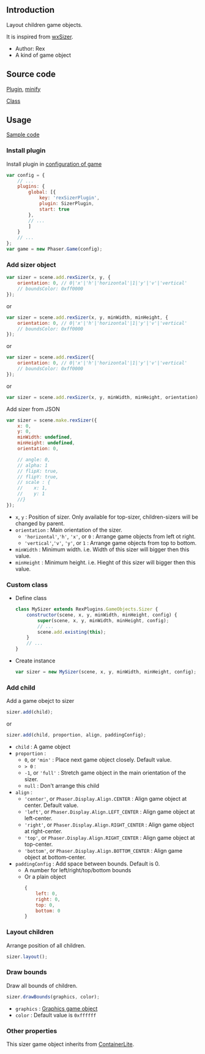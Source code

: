 ## Introduction

Layout children game objects.

It is inspired from [wxSizer](https://docs.wxwidgets.org/3.0/overview_sizer.html).

- Author: Rex
- A kind of game object

## Source code

[Plugin](https://github.com/rexrainbow/phaser3-rex-notes/blob/master/plugins/sizer-plugin.js), [minify](https://github.com/rexrainbow/phaser3-rex-notes/blob/master/plugins/dist/rexsizerplugin.min.js)

[Class](https://github.com/rexrainbow/phaser3-rex-notes/blob/master/plugins/sizer.js)

## Usage

[Sample code](https://github.com/rexrainbow/phaser3-rex-notes/tree/master/examples/sizer)

### Install plugin

Install plugin in [configuration of game](game.md#configuration)

```javascript
var config = {
    // ...
    plugins: {
        global: [{
            key: 'rexSizerPlugin',
            plugin: SizerPlugin,
            start: true
        },
        // ...
        ]
    }
    // ...
};
var game = new Phaser.Game(config);
```

### Add sizer object

```javascript
var sizer = scene.add.rexSizer(x, y, {
    orientation: 0, // 0|'x'|'h'|'horizontal'|1|'y'|'v'|'vertical'
    // boundsColor: 0xff0000
});
```

or

```javascript
var sizer = scene.add.rexSizer(x, y, minWidth, minHeight, {
    orientation: 0, // 0|'x'|'h'|'horizontal'|1|'y'|'v'|'vertical'
    // boundsColor: 0xff0000
});
```

or

```javascript
var sizer = scene.add.rexSizer({
    orientation: 0, // 0|'x'|'h'|'horizontal'|1|'y'|'v'|'vertical'
    // boundsColor: 0xff0000
});
```

or

```javascript
var sizer = scene.add.rexSizer(x, y, minWidth, minHeight, orientation);
```

Add sizer from JSON

```javascript
var sizer = scene.make.rexSizer({
    x: 0,
    y: 0,
    minWidth: undefined,
    minHeight: undefined,
    orientation: 0,

    // angle: 0,
    // alpha: 1
    // flipX: true,
    // flipY: true,
    // scale : {
    //    x: 1,
    //    y: 1
    //}
});
```

- `x`, `y` : Position of sizer. Only available for top-sizer, children-sizers will be changed by parent.
- `orientation` : Main orientation of the sizer.
    - `'horizontal'`,`'h'`, `'x'`, or `0` : Arrange game objects from left ot right.
    - `'vertical'`,`'v'`, `'y'`, or `1` : Arrange game objects from top to bottom.
- `minWidth` : Minimum width. i.e. Width of this sizer will bigger then this value.
- `minHeight` : Minimum height. i.e. Hieght of this sizer will bigger then this value.

### Custom class

- Define class
    ```javascript
    class MySizer extends RexPlugins.GameObjects.Sizer {
        constructor(scene, x, y, minWidth, minHeight, config) {
            super(scene, x, y, minWidth, minHeight, config);
            // ...
            scene.add.existing(this);
        }
        // ...
    }
    ```
- Create instance
    ```javascript
    var sizer = new MySizer(scene, x, y, minWidth, minHeight, config);
    ```

### Add child

Add a game obejct to sizer

```javascript
sizer.add(child);
```

or

```javascript
sizer.add(child, proportion, align, paddingConfig);
```

- `child` : A game object
- `proportion` :
    - `0`, or `'min'` : Place next game object closely. Default value.
    - `> 0` :
    - `-1`, or `'full'` : Stretch game object in the main orientation of the sizer.
    - `null` : Don't arrange this child
- `align` :
    - `'center'`, or `Phaser.Display.Align.CENTER` : Align game object at center. Default value.
    - `'left'`, or `Phaser.Display.Align.LEFT_CENTER` : Align game object at left-center.
    - `'right'`, or `Phaser.Display.Align.RIGHT_CENTER` : Align game object at right-center.
    - `'top'`, or `Phaser.Display.Align.RIGHT_CENTER` : Align game object at top-center.
    - `'bottom'`, or `Phaser.Display.Align.BOTTOM_CENTER` : Align game object at bottom-center.
- `paddingConfig` : Add space between bounds. Default is 0.
    - A number for left/right/top/bottom bounds
    - Or a plain object
        ```javascript
        {
            left: 0,
            right: 0,
            top: 0,
            bottom: 0
        }
        ```

### Layout children

Arrange position of all children.

```javascript
sizer.layout();
```

### Draw bounds

Draw all bounds of children.

```javascript
sizer.drawBounds(graphics, color);
```

- `graphics` : [Graphics game object](graphics.md)
- `color` : Default value is `0xffffff`

### Other properties

This sizer game object inherits from [ContainerLite](containerlite.md).